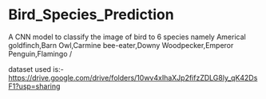 # Bird_Species_Prediction
A CNN model to classify the image of bird to 6 species namely Americal goldfinch,Barn Owl,Carmine bee-eater,Downy Woodpecker,Emperor Penguin,Flamingo /


dataset used is:- https://drive.google.com/drive/folders/10wv4xIhaXJp2fifzZDLG8ly_qK42DsF1?usp=sharing
